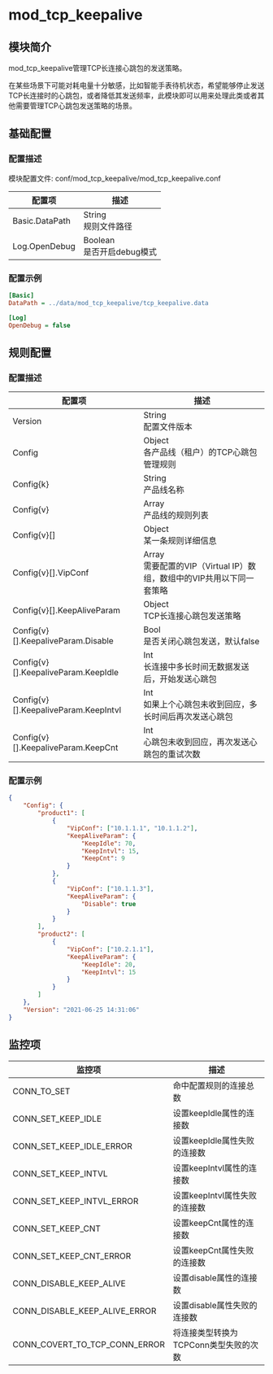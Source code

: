 # mod_tcp_keepalive

## 模块简介

mod_tcp_keepalive管理TCP长连接心跳包的发送策略。

在某些场景下可能对耗电量十分敏感，比如智能手表待机状态，希望能够停止发送TCP长连接时的心跳包，或者降低其发送频率，此模块即可以用来处理此类或者其他需要管理TCP心跳包发送策略的场景。

## 基础配置

### 配置描述

模块配置文件: conf/mod_tcp_keepalive/mod_tcp_keepalive.conf

| 配置项 | 描述 |
| ----- | --- |
| Basic.DataPath | String<br> 规则文件路径 |
| Log.OpenDebug | Boolean<br>是否开启debug模式 |

### 配置示例

```ini
[Basic]
DataPath = ../data/mod_tcp_keepalive/tcp_keepalive.data

[Log]
OpenDebug = false
```

## 规则配置

### 配置描述

| 配置项 | 描述 |
| ----- | --- |
| Version | String<br>配置文件版本 |
| Config | Object<br>各产品线（租户）的TCP心跳包管理规则 |
| Config{k} | String<br>产品线名称 |
| Config{v} | Array<br>产品线的规则列表 |
| Config{v}[] | Object<br>某一条规则详细信息 |
| Config{v}[].VipConf | Array<br>需要配置的VIP（Virtual IP）数组，数组中的VIP共用以下同一套策略 |
| Config{v}[].KeepAliveParam | Object<br>TCP长连接心跳包发送策略 |
| Config{v}[].KeepaliveParam.Disable | Bool<br>是否关闭心跳包发送，默认false |
| Config{v}[].KeepaliveParam.KeepIdle | Int<br>长连接中多长时间无数据发送后，开始发送心跳包 |
| Config{v}[].KeepaliveParam.KeepIntvl | Int<br>如果上个心跳包未收到回应，多长时间后再次发送心跳包 |
| Config{v}[].KeepaliveParam.KeepCnt | Int<br>心跳包未收到回应，再次发送心跳包的重试次数 |

### 配置示例

```json
{
    "Config": {
        "product1": [
            {
                "VipConf": ["10.1.1.1", "10.1.1.2"],
                "KeepAliveParam": {
                    "KeepIdle": 70,
                    "KeepIntvl": 15,
                    "KeepCnt": 9
                }
            },
            {
                "VipConf": ["10.1.1.3"],
                "KeepAliveParam": {
                    "Disable": true
                }
            }
        ],
        "product2": [
            {
                "VipConf": ["10.2.1.1"],
                "KeepAliveParam": {
                    "KeepIdle": 20,
                    "KeepIntvl": 15
                }
            }
        ]
    },
    "Version": "2021-06-25 14:31:06"
}
```

## 监控项

| 监控项        | 描述                         |
| ------------- | ---------------------------- |
| CONN_TO_SET    | 命中配置规则的连接总数                     |
| CONN_SET_KEEP_IDLE | 设置keepIdle属性的连接数 |
| CONN_SET_KEEP_IDLE_ERROR | 设置keepIdle属性失败的连接数 |
| CONN_SET_KEEP_INTVL | 设置keepIntvl属性的连接数 |
| CONN_SET_KEEP_INTVL_ERROR | 设置keepIntvl属性失败的连接数 |
| CONN_SET_KEEP_CNT | 设置keepCnt属性的连接数 |
| CONN_SET_KEEP_CNT_ERROR | 设置keepCnt属性失败的连接数 |
| CONN_DISABLE_KEEP_ALIVE | 设置disable属性的连接数 |
| CONN_DISABLE_KEEP_ALIVE_ERROR | 设置disable属性失败的连接数 |
| CONN_COVERT_TO_TCP_CONN_ERROR | 将连接类型转换为TCPConn类型失败的次数 |
